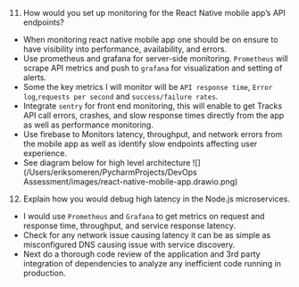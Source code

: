 11. How would you set up monitoring for the React Native mobile app’s API endpoints?
- When monitoring react native mobile app one should be on ensure to have visibility into performance, availability, and errors.
- Use prometheus and grafana for server-side monitoring.
`Prometheus` will scrape API metrics and push to `grafana` for visualization and setting of alerts.
- Some the key metrics I will monitor will be `API response time`, `Error log`,`requests per second` and `success/failure rates`.
- Integrate `sentry` for front end monitoring, this will enable to get Tracks API call errors, crashes, and slow response times directly from the app
as well  as performance monitoring.
- Use firebase to Monitors latency, throughput, and network errors from the mobile app as well as identify slow endpoints affecting user experience.
- See diagram below for high level architecture
![](/Users/eriksomeren/PycharmProjects/DevOps Assessment/images/react-native-mobile-app.drawio.png)
12. Explain how you would debug high latency in the Node.js microservices.
- I would use `Prometheus` and `Grafana` to get metrics on request and response time, throughput, and service response latency.
- Check for any network issue causing latency it can be as simple as misconfigured DNS causing issue with service discovery.
- Next do a thorough code review of the application and 3rd party integration of dependencies to analyze any inefficient code running in production.
